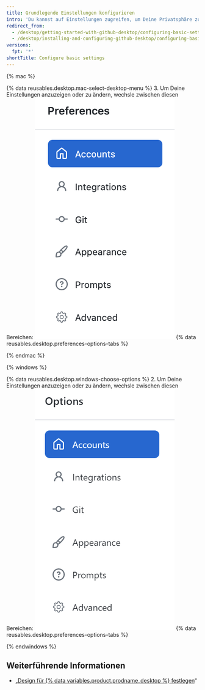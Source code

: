 ```yaml
---
title: Grundlegende Einstellungen konfigurieren
intro: 'Du kannst auf Einstellungen zugreifen, um Deine Privatsphäre zu schützen, um Konten mit GitHub Desktop zu verbinden und um Git zu konfigurieren.'
redirect_from:
  - /desktop/getting-started-with-github-desktop/configuring-basic-settings
  - /desktop/installing-and-configuring-github-desktop/configuring-basic-settings
versions:
  fpt: '*'
shortTitle: Configure basic settings
---
```


{% mac %}

{% data reusables.desktop.mac-select-desktop-menu %}
3. Um Deine Einstellungen anzuzeigen oder zu ändern, wechsle zwischen diesen Bereichen: ![Die Navigation im Menü „Preferences“ (Voreinstellungen)](/assets/images/help/desktop/mac-select-accounts-pane.png)
{% data reusables.desktop.preferences-options-tabs %}

{% endmac %}

{% windows %}

{% data reusables.desktop.windows-choose-options %}
2. Um Deine Einstellungen anzuzeigen oder zu ändern, wechsle zwischen diesen Bereichen: ![Die Navigation im Menü „Options“](/assets/images/help/desktop/windows-select-accounts-pane.png)
{% data reusables.desktop.preferences-options-tabs %}

{% endwindows %}

## Weiterführende Informationen

- „[Design für {% data variables.product.prodname_desktop %} festlegen](/desktop/guides/getting-started-with-github-desktop/setting-a-theme-for-github-desktop)“
